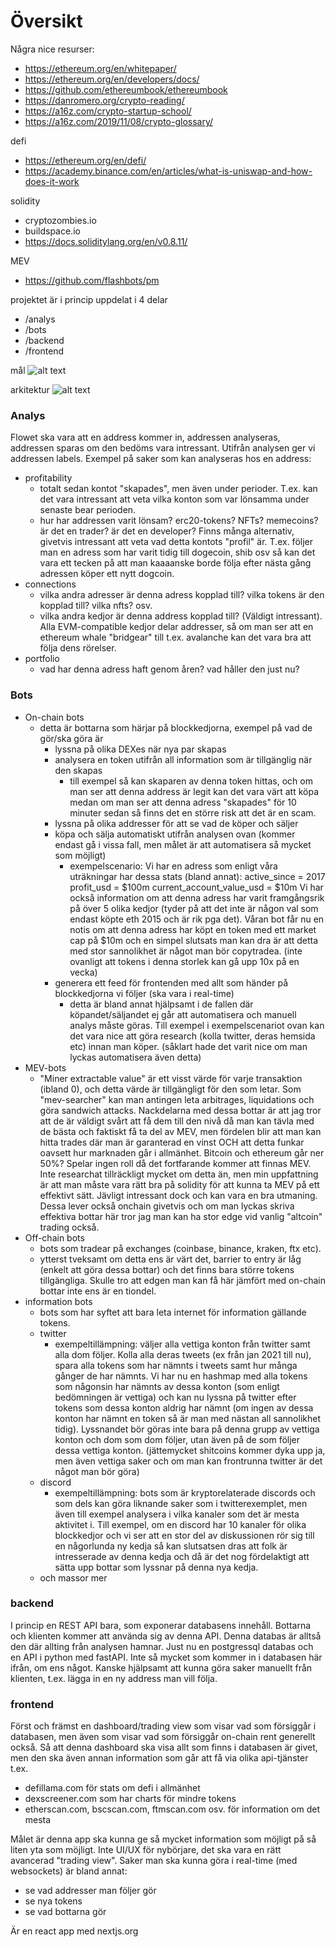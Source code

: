 # Översikt

Några nice resurser:

-   https://ethereum.org/en/whitepaper/
-   https://ethereum.org/en/developers/docs/
-   https://github.com/ethereumbook/ethereumbook
-   https://danromero.org/crypto-reading/
-   https://a16z.com/crypto-startup-school/
-   https://a16z.com/2019/11/08/crypto-glossary/

defi

-   https://ethereum.org/en/defi/
-   https://academy.binance.com/en/articles/what-is-uniswap-and-how-does-it-work

solidity

-   cryptozombies.io
-   buildspace.io
-   https://docs.soliditylang.org/en/v0.8.11/

MEV

-   https://github.com/flashbots/pm

projektet är i princip uppdelat i 4 delar

-   /analys
-   /bots
-   /backend
-   /frontend

mål
![alt text](shitcoinsauron.png)

arkitektur
![alt text](architecture.png)

### Analys

Flowet ska vara att en address kommer in, addressen analyseras, addressen sparas om den bedöms vara intressant. Utifrån analysen ger vi addressen labels. Exempel på saker som kan analyseras hos en address:

-   profitability
    -   totalt sedan kontot "skapades", men även under perioder. T.ex. kan det vara intressant att veta vilka konton som var lönsamma under senaste bear perioden.
    -   hur har addressen varit lönsam? erc20-tokens? NFTs? memecoins? är det en trader? är det en developer? Finns många alternativ, givetvis intressant att veta vad detta kontots "profil" är. T.ex. följer man en adress som har varit tidig till dogecoin, shib osv så kan det vara ett tecken på att man kaaaanske borde följa efter nästa gång adressen köper ett nytt dogcoin.
-   connections
    -   vilka andra adresser är denna adress kopplad till? vilka tokens är den kopplad till? vilka nfts? osv.
    -   vilka andra kedjor är denna address kopplad till? (Väldigt intressant). Alla EVM-compatible kedjor delar addresser, så om man ser att en ethereum whale "bridgear" till t.ex. avalanche kan det vara bra att följa dens rörelser.
-   portfolio
    -   vad har denna adress haft genom åren? vad håller den just nu?

### Bots

-   On-chain bots
    -   detta är bottarna som härjar på blockkedjorna, exempel på vad de gör/ska göra är
        -   lyssna på olika DEXes när nya par skapas
        -   analysera en token utifrån all information som är tillgänglig när den skapas
            -   till exempel så kan skaparen av denna token hittas, och om man ser att denna address är legit kan det vara värt att köpa medan om man ser att denna adress "skapades" för 10 minuter sedan så finns det en större risk att det är en scam.
        -   lyssna på olika addresser för att se vad de köper och säljer
        -   köpa och sälja automatiskt utifrån analysen ovan (kommer endast gå i vissa fall, men målet är att automatisera så mycket som möjligt)
            -   exempelscenario: Vi har en adress som enligt våra uträkningar har dessa stats (bland annat):
                active_since = 2017
                profit_usd = $100m
                current_account_value_usd = $10m
                Vi har också information om att denna adress har varit framgångsrik på över 5 olika kedjor (tyder på att det inte är någon val som endast köpte eth 2015 och är rik pga det). Våran bot får nu en notis om att denna adress har köpt en token med ett market cap på $10m och en simpel slutsats man kan dra är att detta med stor sannolikhet är något man bör copytradea. (inte ovanligt att tokens i denna storlek kan gå upp 10x på en vecka)
        -   generera ett feed för frontenden med allt som händer på blockkedjorna vi följer (ska vara i real-time)
            -   detta är bland annat hjälpsamt i de fallen där köpandet/säljandet ej går att automatisera och manuell analys måste göras. Till exempel i exempelscenariot ovan kan det vara nice att göra research (kolla twitter, deras hemsida etc) innan man köper. (såklart hade det varit nice om man lyckas automatisera även detta)
-   MEV-bots
    -   "Miner extractable value" är ett visst värde för varje transaktion (ibland 0), och detta värde är tillgängligt för den som letar. Som "mev-searcher" kan man antingen leta arbitrages, liquidations och göra sandwich attacks. Nackdelarna med dessa bottar är att jag tror att de är väldigt svårt att få dem till den nivå då man kan tävla med de bästa och faktiskt få ta del av MEV, men fördelen blir att man kan hitta trades där man är garanterad en vinst OCH att detta funkar oavsett hur marknaden går i allmänhet. Bitcoin och ethereum går ner 50%? Spelar ingen roll då det fortfarande kommer att finnas MEV. Inte researchat tillräckligt mycket om detta än, men min uppfattning är att man måste vara rätt bra på solidity för att kunna ta MEV på ett effektivt sätt. Jävligt intressant dock och kan vara en bra utmaning. Dessa lever också onchain givetvis och om man lyckas skriva effektiva bottar här tror jag man kan ha stor edge vid vanlig "altcoin" trading också.
-   Off-chain bots
    -   bots som tradear på exchanges (coinbase, binance, kraken, ftx etc).
    -   ytterst tveksamt om detta ens är värt det, barrier to entry är låg (enkelt att göra dessa bottar) och det finns bara större tokens tillgängliga. Skulle tro att edgen man kan få här jämfört med on-chain bottar inte ens är en tiondel.
-   information bots
    -   bots som har syftet att bara leta internet för information gällande tokens.
    -   twitter
        -   exempeltillämpning:
            väljer alla vettiga konton från twitter samt alla dom följer. Kolla alla deras tweets (ex från jan 2021 till nu), spara alla tokens som har nämnts i tweets samt hur många gånger de har nämnts. Vi har nu en hashmap med alla tokens som någonsin har nämnts av dessa konton (som enligt bedömningen är vettiga) och kan nu lyssna på twitter efter tokens som dessa konton aldrig har nämnt (om ingen av dessa konton har nämnt en token så är man med nästan all sannolikhet tidig). Lyssnandet bör göras inte bara på denna grupp av vettiga konton och dom som dom följer, utan även på de som följer dessa vettiga konton. (jättemycket shitcoins kommer dyka upp ja, men även vettiga saker och om man kan frontrunna twitter är det något man bör göra)
    -   discord
        -   exempeltillämpning:
            bots som är kryptorelaterade discords och som dels kan göra liknande saker som i twitterexemplet, men även till exempel analysera i vilka kanaler som det är mesta aktivitet i. Till exempel, om en discord har 10 kanaler för olika blockkedjor och vi ser att en stor del av diskussionen rör sig till en någorlunda ny kedja så kan slutsatsen dras att folk är intresserade av denna kedja och då är det nog fördelaktigt att sätta upp bottar som lyssnar på denna nya kedja.
    *   och massor mer

### backend

I princip en REST API bara, som exponerar databasens innehåll. Bottarna och klienten kommer att använda sig av denna API. Denna databas är alltså den där allting från analysen hamnar. Just nu en postgressql databas och en API i python med fastAPI. Inte så mycket som kommer in i databasen här ifrån, om ens något. Kanske hjälpsamt att kunna göra saker manuellt från klienten, t.ex. lägga in en ny address man vill följa.

### frontend

Först och främst en dashboard/trading view som visar vad som försiggår i databasen, men även som visar vad som försiggår on-chain rent generellt också. Så att denna dashboard ska visa allt som finns i databasen är givet, men den ska även annan information som går att få via olika api-tjänster t.ex.

-   defillama.com för stats om defi i allmänhet
-   dexscreener.com som har charts för mindre tokens
-   etherscan.com, bscscan.com, ftmscan.com osv. för information om det mesta

Målet är denna app ska kunna ge så mycket information som möjligt på så liten yta som möjligt. Inte UI/UX för nybörjare, det ska vara en rätt avancerad "trading view". Saker man ska kunna göra i real-time (med websockets) är bland annat:

-   se vad addresser man följer gör
-   se nya tokens
-   se vad bottarna gör

Är en react app med nextjs.org
